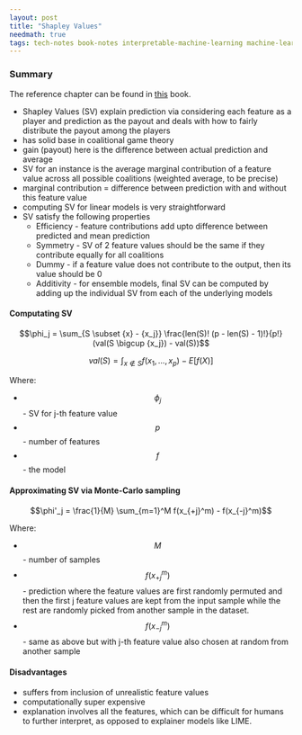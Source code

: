 ```yaml
---
layout: post
title: "Shapley Values"
needmath: true
tags: tech-notes book-notes interpretable-machine-learning machine-learning
---
```


### Summary
The reference chapter can be found in [this](https://christophm.github.io/interpretable-ml-book/shapley.html)
book.

- Shapley Values (SV) explain prediction via considering each feature as a
  player and prediction as the payout and deals with how to fairly distribute
  the payout among the players
- has solid base in coalitional game theory
- gain (payout) here is the difference between actual prediction and average
- SV for an instance is the average marginal  contribution of a feature value
  across all possible coalitions (weighted average, to be precise)
- marginal contribution = difference between prediction with and without this
  feature value
- computing SV for linear models is very straightforward
- SV satisfy the following properties
  - Efficiency - feature contributions add upto difference between predicted and
    mean prediction
  - Symmetry - SV of 2 feature values should be the same if they contribute
    equally for all coalitions
  - Dummy - if a feature value does not contribute to the output, then its value
    should be 0
  - Additivity - for ensemble models, final SV can be computed by adding up the
    individual SV from each of the underlying models

#### Computating SV
$$\phi_j = \sum_{S \subset {x} - {x_j}} \frac{len(S)! (p - len(S) - 1)!}{p!} (val(S \bigcup {x_j}) - val(S))$$

$$val(S) = \int_{x \notin S} f(x_1, ..., x_p) - E[f(X)]$$

Where:
- $$\phi_j$$ - SV for j-th feature value
- $$p$$ - number of features
- $$f$$ - the model

#### Approximating SV via Monte-Carlo sampling
$$\phi'_j = \frac{1}{M} \sum_{m=1}^M f(x_{+j}^m) - f(x_{-j}^m)$$

Where:
- $$M$$ - number of samples
- $$f(x_{+j}^m)$$ - prediction where the feature values are first randomly
  permuted and then the first j feature values are kept from the input sample
  while the rest are randomly picked from another sample in the dataset.
- $$f(x_{-j}^m)$$ - same as above but with j-th feature value also chosen at
  random from another sample

#### Disadvantages
- suffers from inclusion of unrealistic feature values
- computationally super expensive
- explanation involves all the features, which can be difficult for humans to
  further interpret, as opposed to explainer models like LIME.

